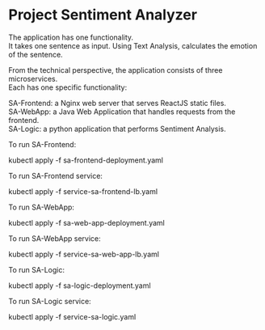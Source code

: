 # Project Sentiment Analyzer  

The application has one functionality.  
It takes one sentence as input. Using Text Analysis, calculates the emotion of the sentence.  

From the technical perspective, the application consists of three microservices.  
Each has one specific functionality:

SA-Frontend: a Nginx web server that serves ReactJS static files.  
SA-WebApp: a Java Web Application that handles requests from the frontend.  
SA-Logic: a python application that performs Sentiment Analysis. 

To run SA-Frontend:

kubectl apply -f sa-frontend-deployment.yaml

To run SA-Frontend service:

kubectl apply -f service-sa-frontend-lb.yaml 

To run SA-WebApp:

kubectl apply -f sa-web-app-deployment.yaml

To run SA-WebApp service:

kubectl apply -f service-sa-web-app-lb.yaml 

To run SA-Logic:

kubectl apply -f sa-logic-deployment.yaml

To run SA-Logic service:

kubectl apply -f service-sa-logic.yaml 